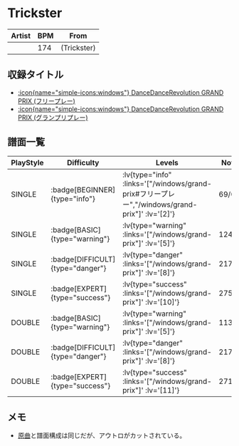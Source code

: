 # Trickster

|Artist|BPM|From|
|------|---|----|
||174|(Trickster)|

## 収録タイトル

- [ :icon{name="simple-icons:windows"} DanceDanceRevolution GRAND PRIX (フリープレー)](/windows/grand-prix#フリープレー)
- [ :icon{name="simple-icons:windows"} DanceDanceRevolution GRAND PRIX (グランプリプレー)](/windows/grand-prix)

## 譜面一覧

|PlayStyle|Difficulty|Levels|Notes|Movie|
|---------|----------|------|-----|-----|
|SINGLE| :badge[BEGINNER]{type="info"} | :lv{type="info" :links='["/windows/grand-prix#フリープレー","/windows/grand-prix"]' :lv='[2]'} |69/0||
|SINGLE| :badge[BASIC]{type="warning"} | :lv{type="warning" :links='["/windows/grand-prix"]' :lv='[5]'} |124/10||
|SINGLE| :badge[DIFFICULT]{type="danger"} | :lv{type="danger" :links='["/windows/grand-prix"]' :lv='[8]'} |217/20||
|SINGLE| :badge[EXPERT]{type="success"} | :lv{type="success" :links='["/windows/grand-prix"]' :lv='[10]'} |275/12||
|DOUBLE| :badge[BASIC]{type="warning"} | :lv{type="warning" :links='["/windows/grand-prix"]' :lv='[5]'} |113/10||
|DOUBLE| :badge[DIFFICULT]{type="danger"} | :lv{type="danger" :links='["/windows/grand-prix"]' :lv='[8]'} |217/23||
|DOUBLE| :badge[EXPERT]{type="success"} | :lv{type="success" :links='["/windows/grand-prix"]' :lv='[11]'} |271/15||

## メモ

- [原曲](/playstation2-jp/x/trickster)と譜面構成は同じだが、アウトロがカットされている。

